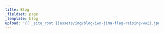 ```yaml
---
title: Blog
_fieldset: page
_template: blog
upload: '{{ _site_root }}assets/img/blog/iwo-jima-flag-raising-wwii.jpg'
---
```

